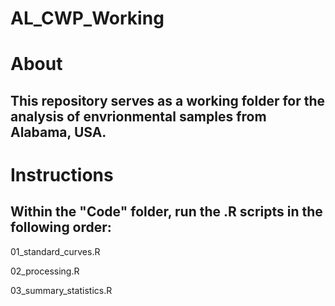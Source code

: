 # AL_CWP_Working

# About

## This repository serves as a working folder for the analysis of envrionmental samples from Alabama, USA.

# Instructions
## Within the "Code" folder, run the .R scripts in the following order: 

01_standard_curves.R

02_processing.R

03_summary_statistics.R
